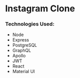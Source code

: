 # Instagram Clone

### Technologies Used:

- Node
- Express
- PostgreSQL
- GraphQL
- Apollo
- JWT
- React
- Material UI
